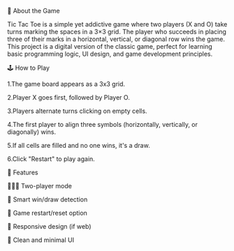 🧠 About the Game


Tic Tac Toe is a simple yet addictive game where two players (X and O) take turns marking the spaces in a 3×3 grid. The player who succeeds in placing three of their marks in a horizontal, vertical, or diagonal row wins the game.
This project is a digital version of the classic game, perfect for learning basic programming logic, UI design, and game development principles.





🕹️ How to Play

1.The game board appears as a 3x3 grid.

2.Player X goes first, followed by Player O.

3.Players alternate turns clicking on empty cells.

4.The first player to align three symbols (horizontally, vertically, or diagonally) wins.

5.If all cells are filled and no one wins, it's a draw.

6.Click "Restart" to play again.












🔧 Features

🧑‍🤝‍🧑 Two-player mode

🧠 Smart win/draw detection

🔁 Game restart/reset option

📱 Responsive design (if web)

🎨 Clean and minimal UI

